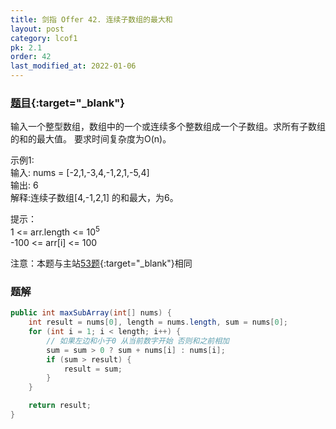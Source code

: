 ```yaml
---
title: 剑指 Offer 42. 连续子数组的最大和
layout: post
category: lcof1
pk: 2.1
order: 42
last_modified_at: 2022-01-06
---
```


### [题目](https://leetcode-cn.com/problems/lian-xu-zi-shu-zu-de-zui-da-he-lcof/){:target="_blank"}

输入一个整型数组，数组中的一个或连续多个整数组成一个子数组。求所有子数组的和的最大值。
要求时间复杂度为O(n)。

示例1:  
输入: nums = [-2,1,-3,4,-1,2,1,-5,4]  
输出: 6  
解释:连续子数组[4,-1,2,1] 的和最大，为6。

提示：  
1 <= arr.length <= 10<sup>5</sup>  
-100 <= arr[i] <= 100

注意：本题与主站[53题](https://leetcode-cn.com/problems/maximum-subarray/){:target="_blank"}相同

### 题解

```java
public int maxSubArray(int[] nums) {
    int result = nums[0], length = nums.length, sum = nums[0];
    for (int i = 1; i < length; i++) {
        // 如果左边和小于0 从当前数字开始 否则和之前相加
        sum = sum > 0 ? sum + nums[i] : nums[i];
        if (sum > result) {
            result = sum;
        }
    }

    return result;
}
```